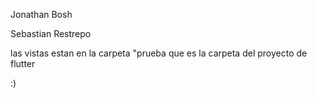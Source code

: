 

Jonathan Bosh

Sebastian Restrepo

las vistas estan en la carpeta "prueba que es la carpeta del proyecto de flutter


:)

